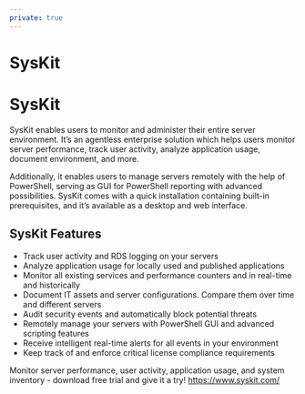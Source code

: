 ```yaml
---
private: true
---
```

# SysKit

# SysKit

SysKit enables users to monitor and administer their entire server environment. It’s an agentless enterprise solution which helps users monitor server performance, track user activity, analyze application usage, document environment, and more. 

Additionally, it enables users to manage servers remotely with the help of PowerShell, serving as GUI for PowerShell reporting with advanced possibilities. SysKit comes with a quick installation containing built-in prerequisites, and it’s available as a desktop and web interface.

## SysKit Features
* Track user activity and RDS logging on your servers
* Analyze application usage for locally used and published applications
* Monitor all existing services and performance counters and in real-time and historically
* Document IT assets and server configurations. Compare them over time and different servers
* Audit security events and automatically block potential threats
* Remotely manage your servers with PowerShell GUI and advanced scripting features
* Receive intelligent real-time alerts for all events in your environment
* Keep track of and enforce critical license compliance requirements


Monitor server performance, user activity, application usage, and system inventory - download free trial and give it a try!
https://www.syskit.com/
